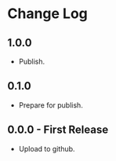 # Change Log

## 1.0.0

* Publish.

## 0.1.0

* Prepare for publish.

## 0.0.0 - First Release

* Upload to github.
